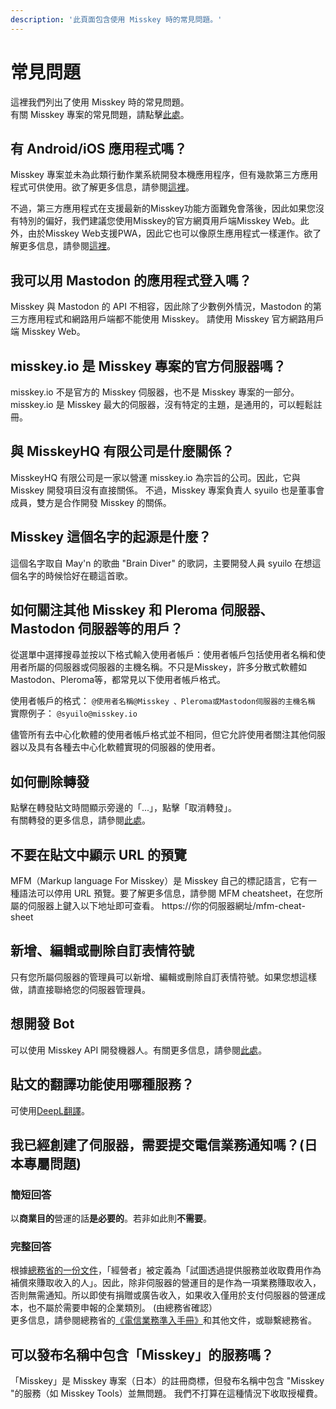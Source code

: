 ```yaml
---
description: '此頁面包含使用 Misskey 時的常見問題。'
---
```


# 常見問題
這裡我們列出了使用 Misskey 時的常見問題。<br>
有關 Misskey 專案的常見問題，請點擊[此處](./misskey.html#常見問題)。

## 有 Android/iOS 應用程式嗎？
Misskey 專案並未為此類行動作業系統開發本機應用程序，但有幾款第三方應用程式可供使用。欲了解更多信息，請參閱[這裡](./apps)。<br>

不過，第三方應用程式在支援最新的Misskey功能方面難免會落後，因此如果您沒有特別的偏好，我們建議您使用Misskey的官方網頁用戶端Misskey Web。此外，由於Misskey Web支援PWA，因此它也可以像原生應用程式一樣運作。欲了解更多信息，請參閱[這裡](todo)。

## 我可以用 Mastodon 的應用程式登入嗎？
Misskey 與 Mastodon 的 API 不相容，因此除了少數例外情況，Mastodon 的第三方應用程式和網路用戶端都不能使用 Misskey。
請使用 Misskey 官方網路用戶端 Misskey Web。

## misskey.io 是 Misskey 專案的官方伺服器嗎？
misskey.io 不是官方的 Misskey 伺服器，也不是 Misskey 專案的一部分。 misskey.io 是 Misskey 最大的伺服器，沒有特定的主題，是通用的，可以輕鬆註冊。

## 與 MisskeyHQ 有限公司是什麼關係？
MisskeyHQ 有限公司是一家以營運 misskey.io 為宗旨的公司。因此，它與 Misskey 開發項目沒有直接關係。
不過，Misskey 專案負責人 syuilo 也是董事會成員，雙方是合作開發 Misskey 的關係。

## Misskey 這個名字的起源是什麼？
這個名字取自 May'n 的歌曲 "Brain Diver" 的歌詞，主要開發人員 syuilo 在想這個名字的時候恰好在聽這首歌。

## 如何關注其他 Misskey 和 Pleroma 伺服器、Mastodon 伺服器等的用戶？
從選單中選擇搜尋並按以下格式輸入使用者帳戶：使用者帳戶包括使用者名稱和使用者所屬的伺服器或伺服器的主機名稱。不只是Misskey，許多分散式軟體如Mastodon、Pleroma等，都常見以下使用者帳戶格式。<br>

使用者帳戶的格式： `@使用者名稱@Misskey 、Pleroma或Mastodon伺服器的主機名稱`<br>
實際例子： `@syuilo@misskey.io`<br>

儘管所有去中心化軟體的使用者帳戶格式並不相同，但它允許使用者關注其他伺服器以及具有各種去中心化軟體實現的伺服器的使用者。

## 如何刪除轉發
點擊在轉發貼文時間顯示旁邊的「...」，點擊「取消轉發」。<br>
有關轉發的更多信息，請參閱[此處](../docs/features/note.html#renote)。

## 不要在貼文中顯示 URL 的預覽
MFM（Markup language For Misskey）是 Misskey 自己的標記語言，它有一種語法可以停用 URL 預覽。要了解更多信息，請參閱 MFM cheatsheet，在您所屬的伺服器上鍵入以下地址即可查看。 https://你的伺服器網址/mfm-cheat-sheet

## 新增、編輯或刪除自訂表情符號
只有您所屬伺服器的管理員可以新增、編輯或刪除自訂表情符號。如果您想這樣做，請直接聯絡您的伺服器管理員。

## 想開發 Bot
可以使用 Misskey API 開發機器人。有關更多信息，請參閱[此處](../docs/api)。

## 貼文的翻譯功能使用哪種服務？
可使用[DeepL翻譯](https://www.deepl.com/)。

## 我已經創建了伺服器，需要提交電信業務通知嗎？(日本專屬問題)
### 簡短回答
以**商業目的**營運的話**是必要的**。若非如此則**不需要**。

### 完整回答
根據[總務省的一份文件](https://www.soumu.go.jp/main_content/000477428.pdf)，「經營者」被定義為「試圖透過提供服務並收取費用作為補償來賺取收入的人」。因此，除非伺服器的營運目的是作為一項業務賺取收入，否則無需通知。所以即使有捐贈或廣告收入，如果收入僅用於支付伺服器的營運成本，也不屬於需要申報的企業類別。 (由總務省確認）<br>
更多信息，請參閱總務省的[《電信業務準入手冊》](https://www.soumu.go.jp/main_content/000477428.pdf)和其他文件，或聯繫總務省。

## 可以發布名稱中包含「Misskey」的服務嗎？
「Misskey」是 Misskey 專案（日本）的註冊商標，但發布名稱中包含 "Misskey "的服務（如 Misskey Tools）並無問題。
我們不打算在這種情況下收取授權費。
